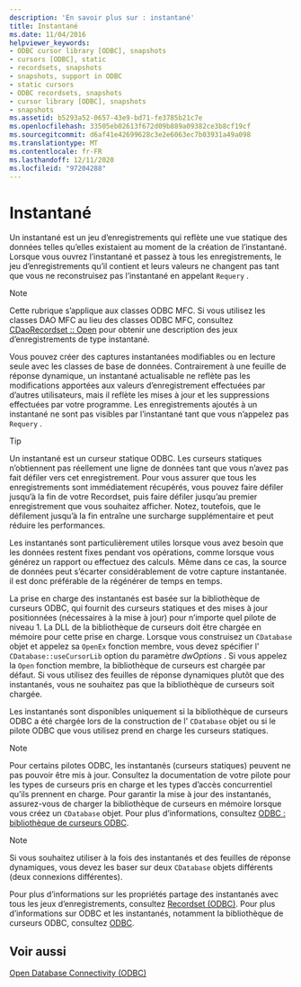 ```yaml
---
description: 'En savoir plus sur : instantané'
title: Instantané
ms.date: 11/04/2016
helpviewer_keywords:
- ODBC cursor library [ODBC], snapshots
- cursors [ODBC], static
- recordsets, snapshots
- snapshots, support in ODBC
- static cursors
- ODBC recordsets, snapshots
- cursor library [ODBC], snapshots
- snapshots
ms.assetid: b5293a52-0657-43e9-bd71-fe3785b21c7e
ms.openlocfilehash: 33505eb02613f672d09b889a09382ce3b8cf19cf
ms.sourcegitcommit: d6af41e42699628c3e2e6063ec7b03931a49a098
ms.translationtype: MT
ms.contentlocale: fr-FR
ms.lasthandoff: 12/11/2020
ms.locfileid: "97204288"
---
```

# <a name="snapshot"></a>Instantané

Un instantané est un jeu d’enregistrements qui reflète une vue statique des données telles qu’elles existaient au moment de la création de l’instantané. Lorsque vous ouvrez l’instantané et passez à tous les enregistrements, le jeu d’enregistrements qu’il contient et leurs valeurs ne changent pas tant que vous ne reconstruisez pas l’instantané en appelant `Requery` .

> [!NOTE]
> Cette rubrique s’applique aux classes ODBC MFC. Si vous utilisez les classes DAO MFC au lieu des classes ODBC MFC, consultez [CDaoRecordset :: Open](../../mfc/reference/cdaorecordset-class.md#open) pour obtenir une description des jeux d’enregistrements de type instantané.

Vous pouvez créer des captures instantanées modifiables ou en lecture seule avec les classes de base de données. Contrairement à une feuille de réponse dynamique, un instantané actualisable ne reflète pas les modifications apportées aux valeurs d’enregistrement effectuées par d’autres utilisateurs, mais il reflète les mises à jour et les suppressions effectuées par votre programme. Les enregistrements ajoutés à un instantané ne sont pas visibles par l’instantané tant que vous n’appelez pas `Requery` .

> [!TIP]
> Un instantané est un curseur statique ODBC. Les curseurs statiques n’obtiennent pas réellement une ligne de données tant que vous n’avez pas fait défiler vers cet enregistrement. Pour vous assurer que tous les enregistrements sont immédiatement récupérés, vous pouvez faire défiler jusqu’à la fin de votre Recordset, puis faire défiler jusqu’au premier enregistrement que vous souhaitez afficher. Notez, toutefois, que le défilement jusqu’à la fin entraîne une surcharge supplémentaire et peut réduire les performances.

Les instantanés sont particulièrement utiles lorsque vous avez besoin que les données restent fixes pendant vos opérations, comme lorsque vous générez un rapport ou effectuez des calculs. Même dans ce cas, la source de données peut s’écarter considérablement de votre capture instantanée. il est donc préférable de la régénérer de temps en temps.

La prise en charge des instantanés est basée sur la bibliothèque de curseurs ODBC, qui fournit des curseurs statiques et des mises à jour positionnées (nécessaires à la mise à jour) pour n’importe quel pilote de niveau 1. La DLL de la bibliothèque de curseurs doit être chargée en mémoire pour cette prise en charge. Lorsque vous construisez un `CDatabase` objet et appelez sa `OpenEx` fonction membre, vous devez spécifier l' `CDatabase::useCursorLib` option du paramètre *dwOptions* . Si vous appelez la `Open` fonction membre, la bibliothèque de curseurs est chargée par défaut. Si vous utilisez des feuilles de réponse dynamiques plutôt que des instantanés, vous ne souhaitez pas que la bibliothèque de curseurs soit chargée.

Les instantanés sont disponibles uniquement si la bibliothèque de curseurs ODBC a été chargée lors de la construction de l' `CDatabase` objet ou si le pilote ODBC que vous utilisez prend en charge les curseurs statiques.

> [!NOTE]
> Pour certains pilotes ODBC, les instantanés (curseurs statiques) peuvent ne pas pouvoir être mis à jour. Consultez la documentation de votre pilote pour les types de curseurs pris en charge et les types d’accès concurrentiel qu’ils prennent en charge. Pour garantir la mise à jour des instantanés, assurez-vous de charger la bibliothèque de curseurs en mémoire lorsque vous créez un `CDatabase` objet. Pour plus d’informations, consultez [ODBC : bibliothèque de curseurs ODBC](../../data/odbc/odbc-the-odbc-cursor-library.md).

> [!NOTE]
> Si vous souhaitez utiliser à la fois des instantanés et des feuilles de réponse dynamiques, vous devez les baser sur deux `CDatabase` objets différents (deux connexions différentes).

Pour plus d’informations sur les propriétés partage des instantanés avec tous les jeux d’enregistrements, consultez [Recordset (ODBC)](../../data/odbc/recordset-odbc.md). Pour plus d’informations sur ODBC et les instantanés, notamment la bibliothèque de curseurs ODBC, consultez [ODBC](../../data/odbc/odbc-basics.md).

## <a name="see-also"></a>Voir aussi

[Open Database Connectivity (ODBC)](../../data/odbc/open-database-connectivity-odbc.md)
